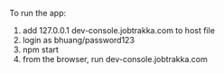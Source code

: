 To run the app:

1. add 127.0.0.1 dev-console.jobtrakka.com to host file
2. login as bhuang/password123
3. npm start
4. from the browser, run dev-console.jobtrakka.com
